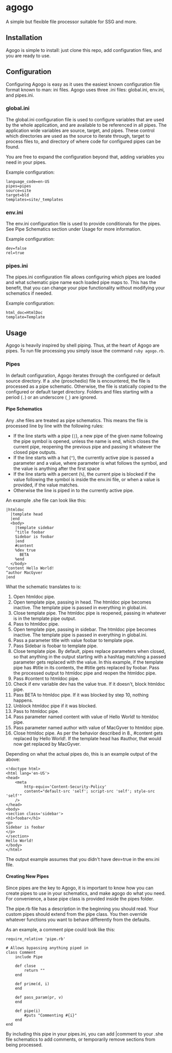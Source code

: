 # agogo
A simple but flexible file processor suitable for SSG and more.

## Installation
Agogo is simple to install: just clone this repo, add configuration files, and
you are ready to use.

## Configuration
Configuring Agogo is easy as it uses the easiest known configuration file format
known to man: ini files. Agogo uses three .ini files: global.ini, env.ini, and
pipes.ini.

### global.ini
The global.ini configuration file is used to configure variables that are used
by the whole application, and are available to be referenced in all pipes. The
application wide variables are source, target, and pipes. These control which
directories are used as the source to iterate through, target to process files
to, and directory of where code for configured pipes can be found.

You are free to expand the configuration beyond that, adding variables you need
in your pipes.

Example configuration:
```
language_code=en-US
pipes=pipes
source=site
target=bld
templates=site/_templates
```

### env.ini
The env.ini configuration file is used to provide conditionals for the pipes.
See Pipe Schematics section under Usage for more information.

Example configuration:
```
dev=false
rel=true
```

### pipes.ini
The pipes.ini configuration file allows configuring which pipes are loaded and
what schematic pipe name each loaded pipe maps to. This has the benefit, that
you can change your pipe functionality without modifying your schematics if
needed.

Example configuration:
```
html_doc=HtmlDoc
template=Template
```

## Usage
Agogo is heavily inspired by shell piping. Thus, at the heart of Agogo are
pipes. To run file processing you simply issue the command ```ruby agogo.rb```.

### Pipes
In default configuration, Agogo iterates through the configured or default
source directory. If a .she (proschedio) file is encountered, the file is
processed as a pipe schematic. Otherwise, the file is statically copied to
the configured or default target directory. Folders and files starting with
a period (```.```) or an underscore (```_```) are ignored.

#### Pipe Schematics
Any .she files are treated as pipe schematics. This means the file is processed
line by line with the following rules:
- If the line starts with a pipe (```|```), a new pipe of the given name
following the pipe symbol is opened, unless the name is end, which closes the
current pipe, reopening the previous pipe and passing it whatever the closed
pipe outputs.
- If the line starts with a hat (```^```), the currently active pipe is passed
a parameter and a value, where parameter is what follows the symbol, and the
value is anything after the first space
- If the line starts with a percent (```%```), the current pipe is blocked if
the value following the symbol is inside the env.ini file, or when a value is
provided, if the value matches.
- Otherwise the line is piped in to the currently active pipe.

An example .she file can look like this:
```
|htmldoc
  |template head
  |end
  <body>
    |template sidebar
    ^title foobar
    Sidebar is foobar
    |end
    #content
    %dev true
      BETA
    %end
  </body>
^content Hello World!
^author MacGyver
|end
```

What the schematic translates to is:
1. Open htmldoc pipe.
2. Open template pipe, passing in head. The htmldoc pipe becomes inactive. The
template pipe is passed in everything in global.ini.
3. Close template pipe. The htmldoc pipe is reopened, passing in whatever is in
the template pipe output.
4. Pass <body> to htmldoc pipe.
5. Open template pipe, passing in sidebar. The htmldoc pipe becomes inactive.
The template pipe is passed in everything in global.ini.
6. Pass a parameter title with value foobar to template pipe.
7. Pass Sidebar is foobar to template pipe.
8. Close template pipe. By default, pipes replace parameters when closed, so
that anything in the output starting with a hashtag matching a passed parameter
gets replaced with the value. In this example, if the template pipe has #title
in its contents, the #title gets replaced by foobar. Pass the processed output
to htmldoc pipe and reopen the htmldoc pipe.
9. Pass #content to htmldoc pipe.
10. Check if env variable dev has the value true. If it doesn't, block htmldoc
pipe.
11. Pass BETA to htmldoc pipe. If it was blocked by step 10, nothing happens.
12. Unblock htmldoc pipe if it was blocked.
13. Pass </body> to htmldoc pipe.
14. Pass parameter named content with value of Hello World! to htmldoc pipe.
15. Pass parameter named author with value of MacGyver to htmldoc pipe.
16. Close htmldoc pipe. As per the behavior described in 8., #content gets
replaced by Hello World!. If the template head has #author, that would now get
replaced by MacGyver.

Depending on what the actual pipes do, this is an example output of the above:
```
<!doctype html>
<html lang='en-US'>
<head>
	<meta
		http-equiv='Content-Security-Policy'
		content="default-src 'self'; script-src 'self'; style-src 'self'"
	/>
</head>
<body>
<section class='sidebar'>
<h1>foobar</h1>
<p>
Sidebar is foobar
</p>
</section>
Hello World!
</body>
</html>
```

The output example assumes that you didn't have dev=true in the env.ini file.

#### Creating New Pipes
Since pipes are the key to Agogo, it is important to know how you can create
pipes to use in your schematics, and make agogo do what you need. For
convenience, a base pipe class is provided inside the pipes folder.

The pipe.rb file has a description in the beginning you should read. Your custom
pipes should extend from the pipe class. You then override whatever functions
you want to behave differently from the defaults.

As an example, a comment pipe could look like this:
```
require_relative 'pipe.rb'

# Allows bypassing anything piped in
class Comment
	include Pipe

	def close
		return ""
	end

	def prime(d, i)
	end

	def pass_param(pr, v)
	end

	def pipe(i)
		#puts "Commenting #{i}"
	end
end
```
By including this pipe in your pipes.ini, you can add |comment to your .she
file schematics to add comments, or temporarily remove sections from being
processed.
